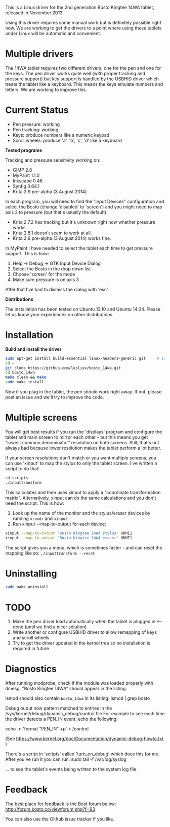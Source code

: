 This is a Linux driver for the 2nd generation Bosto Kingtee 14WA tablet, released in November 2013.

Using this driver requires some manual work but is definitely possible right now. We are
working to get the drivers to a point where using these tablets under Linux will be automatic
and convenient.

Multiple drivers
================

The 14WA tablet requires two different drivers, one for the pen and one for the keys.
The pen driver works quite well (with proper tracking and pressure support) but key support
is handled by the USBHID driver which treats the tablet like a keyboard. This means the keys
emulate numbers and letters. We are working to improve this.

Current Status
==============

* Pen pressure: working
* Pen tracking: working
* Keys: produce numbers like a numeric keypad
* Scroll wheels: produce 'a', 'b', 'c', 'd' like a keyboard

**Tested programs**

Tracking and pressure sensitivity working on:

* GIMP 2.8
* MyPaint 1.1.0
* Inkscape 0.48
* Synfig 0.64.1
* Krita 2.9 pre-alpha (3 August 2014)

In each program, you will need to find the "Input Devices" configuration and select the Bosto (change 'disabled' to 'screen') and you might need to map axis 3 to pressure (but that's usually the default). 

* Krita 2.7.2 has tracking but it's unknown right now whether pressure works.
* Krita 2.8.1 doesn't seem to work at all.
* Krita 2.9 pre-alpha (3 August 2014) works fine.

In MyPaint I have needed to select the tablet each time to get pressure support. This is how:
1. Help -> Debug -> GTK Input Device Dialog
2. Select the Bosto in the drop down list
3. Choose 'screen' for the mode
4. Make sure pressure is on axis 3

After that I've had to dismiss the dialog with 'esc'.

**Distributions**

The installation has been tested on Ubuntu 13.10 and Ubuntu 14.04. Please let us know your experiences on other distributions.

Installation
============

**Build and install the driver**

```bash
sudo apt-get install build-essential linux-headers-generic git     # install requirements
cd ~
git clone https://github.com/lesliev/bosto_14wa.git
cd bosto_14wa
make clean && make
sudo make install
```

Now if you plug in the tablet, the pen should work right away. If not, please post an issue and we'll try to improve the code.

Multiple screens
================

You will get best results if you run the 'displays' program and configure the tablet and main screen to mirror each other - but this means you get "lowest common denominator" resolution on both screens. Still, that's not always bad because lower resolution makes the tablet perform a lot better.

If your screen resolutions don't match or you want multiple screens, you can use 'xinput' to map the stylus to only the tablet screen. I've written a script to do that:

```bash
cd scripts
./inputtransform
```

This calculates and then uses xinput to apply a "coordinate transformation matrix".
Alternatively, xinput can do the same calculations and you don't need the script. This is how:

1. Look up the name of the monitor and the stylus/eraser devices by running `xrandr` and `xinput`.
2. Run xinput --map-to-output for each device:

```bash
xinput --map-to-output 'Bosto Kingtee 14WA stylus' HDMI1
xinput --map-to-output 'Bosto Kingtee 14WA eraser' HDMI1
```

The script gives you a menu, which is sometimes faster - and can reset the mapping like so:
`./inputtransform --reset`


Uninstalling
============

```bash
sudo make uninstall
```


TODO
====

1. Make the pen driver load automatically when the tablet is plugged in  <-- done (until we find a nicer solution)
2. Write another or configure USBHID driver to allow remapping of keys and scroll wheels
3. Try to get the driver updated in the kernel tree so no installation is required in future

Diagnostics
===========

After running modprobe, check if the module was loaded properly with dmesg.
"Bosto Kingtee 14WA" should appear in the listing.

lsmod should also contain `bosto_14wa` in its listing: lsmod | grep bosto

Debug ouput now pattern matched to entries in the /sys/kernel/debug/dynamic_debug/control file
For example to see each time the driver detects a PEN_IN event, echo the following:

echo -n 'format "PEN_IN" +p' > <debugfs>/control

(See https://www.kernel.org/doc/Documentation/dynamic-debug-howto.txt )

There's a script in 'scripts' called 'turn_on_debug' which does this for me. After you've run it you can run:
sudo tail -f /var/log/syslog

... to see the tablet's events being written to the system log file.

Feedback
========

The best place for feedback is the Bost forum below:
http://forum.bosto.co/viewforum.php?f=93

You can also use the Github issue tracker if you like.

